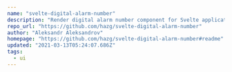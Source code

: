 ```yaml
---
name: "svelte-digital-alarm-number"
description: "Render digital alarm number component for Svelte applications."
repo_url: "https://github.com/hazg/svelte-digital-alarm-number"
author: "Aleksandr Aleksandrov"
homepage: "https://github.com/hazg/svelte-digital-alarm-number#readme"
updated: "2021-03-13T05:24:07.686Z"
tags: 
  - ui
---
```

